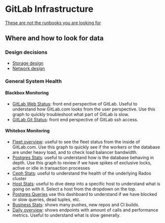 # GitLab Infrastructure

[These are not the runbooks you are looking for](https://gitlab.com/gitlab-com/runbooks)

## Where and how to look for data

### Design decisions

* [Storage design](design/storage.md)
* [Network design](design/networking.md)

### General System Health

#### Blackbox Monitoring

* [GitLab Web Status](http://performance.gitlab.net/dashboard/db/gitlab-web-status): front end perspective of GitLab. Useful to understand how GitLab.com looks from the user perspective. Use this graph to quickly troubleshoot what part of GitLab is slow.
* [GitLab Git Status](http://performance.gitlab.net/dashboard/db/gitlab-git-status): front end perspective of GitLab ssh access.

#### Whitebox Monitoring

* [Fleet overview](http://performance.gitlab.net/dashboard/db/fleet-overview): useful to see the fleet status from the inside of GitLab.com. Use this graph to quickly see if the workers or the database are under heavy load, and to check load balancer bandwidth.
* [Postgres Stats](http://performance.gitlab.net/dashboard/db/postgres-stats): useful to understand how is the database behaving in depth. Use this graph to review if we have spikes of exclusive locks, active or idle in transaction processes
* [Ceph Stats](http://performance.gitlab.net/dashboard/db/ceph-stats): useful to understand the health of the underlying Rados cluster
* [Host Stats](http://performance.gitlab.net/dashboard/db/host-stats): useful to dive deep into a specific host to understand what is going on with it. Select a host from the dropdown on the top.
* [Postgres Queries](http://performance.gitlab.net/dashboard/db/postgres-queries) use this dashboard to understand if we have blocked or slow queries, dead tuples, etc.
* [Business Stats](http://performance.gitlab.net/dashboard/db/business-stats): shows many pushes, new repos and CI builds.
* [Daily overview](http://performance.gitlab.net/dashboard/db/daily-overview): shows endpoints with amount of calls and performance metrics. Useful to understand what is slow generally.
